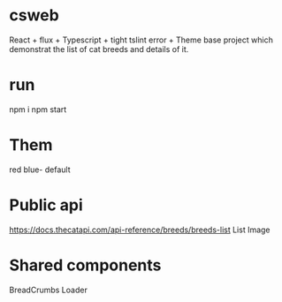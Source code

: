 # csweb
React + flux + Typescript + tight tslint error + Theme base project which demonstrat the list of cat breeds and details of it.



# run
  npm i
  npm start

# Them
  red 
  blue- default 


# Public api
  https://docs.thecatapi.com/api-reference/breeds/breeds-list
  List
  Image
  
# Shared components
  BreadCrumbs
  Loader
